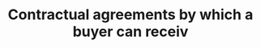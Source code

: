 ---
title: Contractual agreements by which a buyer can receiv
longTitle: 'Contractual agreements by which a buyer can receive money, goods or services immediately and pay for it later or over time.'
tags:
- gccommon
scopeNote:
- "[[Credit]]"
---